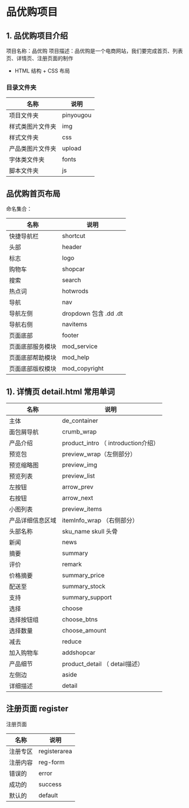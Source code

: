 # 品优购项目

## 1. 品优购项目介绍

项目名称：品优购
项目描述：品优购是一个电商网站，我们要完成首页、列表页、详情页、注册页面的制作
- HTML 结构 + CSS  布局
### 目录文件夹 

| 名称       | 说明        |
| -------- | --------- |
| 项目文件夹    | pinyougou |
| 样式类图片文件夹 | img       |
| 样式文件夹    | css       |
| 产品类图片文件夹 | upload    |
| 字体类文件夹   | fonts     |
| 脚本文件夹    | js        |

##  品优购首页布局

命名集合：

| 名称             | 说明                     |
| ---------------- | ------------------------ |
| 快捷导航栏       | shortcut                 |
| 头部             | header                   |
| 标志             | logo                     |
| 购物车           | shopcar                  |
| 搜索             | search                   |
| 热点词           | hotwrods                 |
| 导航             | nav                      |
| 导航左侧         | dropdown  包含  .dd  .dt |
| 导航右侧         | navitems                 |
| 页面底部         | footer                   |
| 页面底部服务模块 | mod_service              |
| 页面底部帮助模块 | mod_help                 |
| 页面底部版权模块 | mod_copyright            |

## 1). 详情页 detail.html  常用单词

| 名称             | 说明                                  |
| ---------------- | ------------------------------------- |
| 主体             | de_container                          |
| 面包屑导航       | crumb_wrap                            |
| 产品介绍         | product_intro   （ introduction介绍） |
| 预览包           | preview_wrap（左侧部分）              |
| 预览缩略图       | preview_img                           |
| 预览列表         | preview_list                          |
| 左按钮           | arrow_prev                            |
| 右按钮           | arrow_next                            |
| 小图列表         | preview_items                         |
| 产品详细信息区域 | itemInfo_wrap （右侧部分）            |
| 头部名称         | sku_name       skull  头骨            |
| 新闻             | news                                  |
| 摘要             | summary                               |
| 评价             | remark                                |
| 价格摘要         | summary_price                         |
| 配送至           | summary_stock                         |
| 支持             | summary_support                       |
| 选择             | choose                                |
| 选择按钮组       | choose_btns                           |
| 选择数量         | choose_amount                         |
| 减去             | reduce                                |
| 加入购物车       | addshopcar                            |
| 产品细节         | product_detail      （   detail描述） |
| 左侧边           | aside                                 |
| 详细描述         | detail                                |

## 注册页面 register

注册页面

| 名称   | 说明           |
| ---- | ------------ |
| 注册专区 | registerarea |
| 注册内容 | reg-form     |
| 错误的  | error        |
| 成功的  | success      |
| 默认的  | default      |
